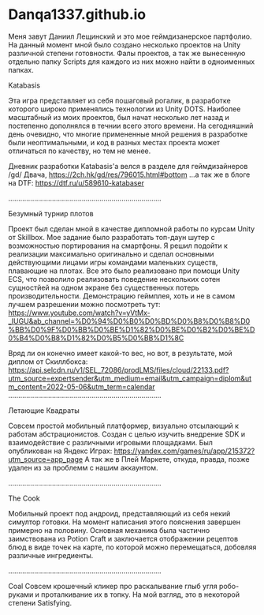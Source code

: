 # Danqa1337.github.io
Меня завут Даниил Лещинский и это мое геймдизанерское партфолио.
На данный момент мной было создано несколько проектов на Unity различной степени готовности.
Фалы проектов, а так же вынесенную отдельно папку Scripts для каждого из них можно найти в одноименных папках.

Katabasis

Эта игра представляет из себя пошаговый рогалик, в разработке которого широко применялись технологии из Unity DOTS.
Наиболее масштабный из моих проектов, был начат несколько лет назад и постепенно дополнялся в течнии всего этого времени. На сегодняшний день очевидно, что многие          примененные мной решения в разработке были неоптимальными, и код в разных местах проекта может отличаться по качеству, но тем не менее.

Дневник разработки Katabasis'a велся в разделе для геймдизайнеров /gd/ Двача,
https://2ch.hk/gd/res/796015.html#bottom
...а так же в блоге на DTF:
https://dtf.ru/u/589610-katabaser

.............................................................................

Безумный турнир плотов

Проект был сделан мной в качестве дипломной работы по курсам Unity от Skillbox. 
Мое задание было разработать топ-даун шутер с возможностью портирования на смартфоны. Я решил подойти к реализации максимально оригинально и сделал основными действующими лицами игры командами маленьких существ, плавающие на плотах. Все это было реализовано при помощи Unity ECS, что позволило реализовать поведение нескольких сотен сущностйей на одном экране без существенных потерь производительности.
Демонстрацию геймплея, хоть и не в самом лучшем разрешении можно посмотреть тут:
https://www.youtube.com/watch?v=yVtMx-_IUGU&ab_channel=%D0%94%D0%B0%D0%BD%D0%B8%D0%B8%D0%BB%D0%9F%D0%BB%D0%BE%D1%82%D0%BE%D0%B2%D0%BE%D0%B4%D0%B8%D1%82%D0%B5%D0%BB%D1%8C

Вряд ли он конечно имеет какой-то вес, но вот, в результате, мой диплом от Скиллбокса:
https://api.selcdn.ru/v1/SEL_72086/prodLMS/files/cloud/22133.pdf?utm_source=expertsender&utm_medium=email&utm_campaign=diplom&utm_content=2022-05-06&utm_term=calendar
.............................................................................

Летающие Квадраты
   
Совсем простой мобильный платформер, визуально отсылающий к работам абстрационистов. Создан с целью изучить внедрение SDK и взаимодействие с различными игровыми площадками.
Был опубликован на Яндекс Играх:
https://yandex.com/games/ru/app/215372?utm_source=app_page
А так же в Плей Маркете, откуда, правда, позже удален из за проблемм с нашим аккаунтом.

.............................................................................

The Cook

Мобильный проект под андроид, представляющий из себя некий симултор готовки. На момент написания этого пояснения завершен примерно на половину.
Основная механика была частично заимствована из Potion Craft и заключается отображении рецептов блюд в виде точек на карте, по которой можно перемещаться, добовляя различные ингредиенты. 

.............................................................................

Coal
Совсем крошечный кликер про раскалывание глыб угля робо-руками и проталкивание их в топку. На мой взгляд, это в некоторой степени Satisfying.
   

